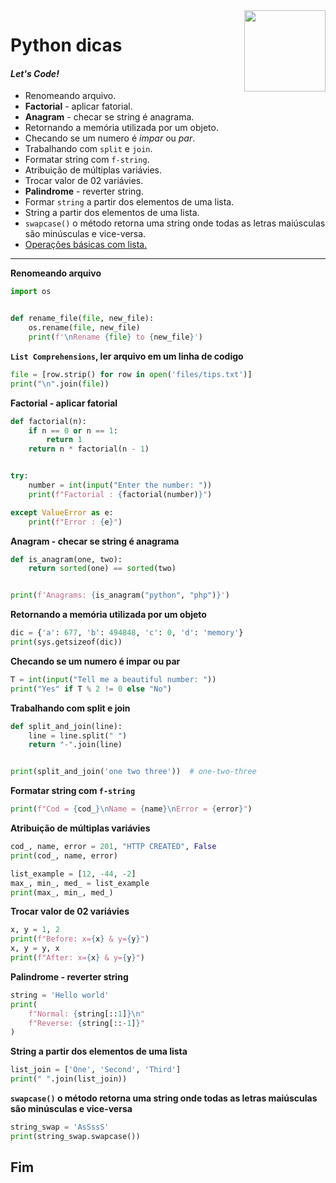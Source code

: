 <img src="https://i.ibb.co/M6nBBb0/mascote.png" align="right" width="130">

# Python dicas

#### _Let's Code!_

- Renomeando arquivo.
- **Factorial** - aplicar fatorial.
- **Anagram** - checar se string é anagrama.
- Retornando a memória utilizada por um objeto.
- Checando se um numero é _impar_ ou _par_.
- Trabalhando com `split` e `join`.
- Formatar string com `f-string`.
- Atribuição de múltiplas variávies.
- Trocar valor de 02 variávies.
- **Palindrome** - reverter string.
- Formar `string` a partir dos elementos de uma lista.
- String a partir dos elementos de uma lista.
- `swapcase()` o método retorna uma string onde todas as letras maiúsculas são minúsculas e vice-versa.
- [Operações básicas com lista.](list_basic_operation.py)

---

**Renomeando arquivo**

```python
import os


def rename_file(file, new_file):
    os.rename(file, new_file)
    print(f'\nRename {file} to {new_file}')
```

**`List Comprehensions`, ler arquivo em um linha de codigo**

```python
file = [row.strip() for row in open('files/tips.txt')]
print("\n".join(file))
```

**Factorial - aplicar fatorial**

```python
def factorial(n):
    if n == 0 or n == 1:
        return 1
    return n * factorial(n - 1)


try:
    number = int(input("Enter the number: "))
    print(f"Factorial : {factorial(number)}")

except ValueError as e:
    print(f"Error : {e}")
```

**Anagram - checar se string é anagrama**

```python
def is_anagram(one, two):
    return sorted(one) == sorted(two)


print(f'Anagrams: {is_anagram("python", "php")}')
```

**Retornando a memória utilizada por um objeto**

```python
dic = {'a': 677, 'b': 494848, 'c': 0, 'd': 'memory'}
print(sys.getsizeof(dic))
```

**Checando se um numero é impar ou par**

```python
T = int(input("Tell me a beautiful number: "))
print("Yes" if T % 2 != 0 else "No")
```

**Trabalhando com split e join**

```python
def split_and_join(line):
    line = line.split(" ")
    return "-".join(line)


print(split_and_join('one two three'))  # one-two-three
```

**Formatar string com `f-string`**

```python
print(f"Cod = {cod_}\nName = {name}\nError = {error}")
```

**Atribuição de múltiplas variávies**

```python
cod_, name, error = 201, "HTTP CREATED", False
print(cod_, name, error)

list_example = [12, -44, -2]
max_, min_, med_ = list_example
print(max_, min_, med_)
```

**Trocar valor de 02 variávies**

```python
x, y = 1, 2
print(f"Before: x={x} & y={y}")
x, y = y, x
print(f"After: x={x} & y={y}")
```

**Palindrome - reverter string**

```python
string = 'Hello world'
print(
    f"Normal: {string[::1]}\n"
    f"Reverse: {string[::-1]}"
)
```

**String a partir dos elementos de uma lista**

```python
list_join = ['One', 'Second', 'Third']
print(" ".join(list_join))
```

**`swapcase()` o método retorna uma string onde todas as letras maiúsculas são minúsculas e vice-versa**

```python
string_swap = 'AsSssS'
print(string_swap.swapcase())
```

## Fim
